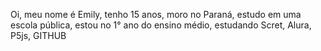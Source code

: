 Oi, meu nome é Emily, tenho 15 anos, moro no Paraná, estudo em uma escola pública, estou no 1° ano do ensino médio, estudando Scret, Alura, P5js, GITHUB 
